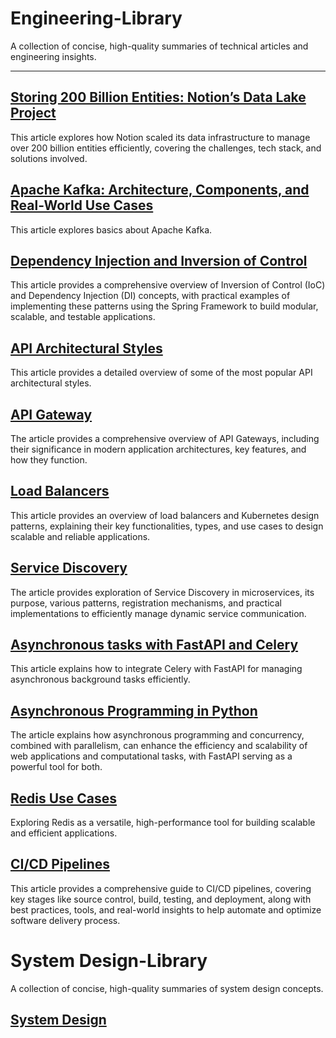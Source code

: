 # Engineering-Library
A collection of concise, high-quality summaries of technical articles and engineering insights.

---

## [Storing 200 Billion Entities: Notion’s Data Lake Project](Notion's%20Data%20Lake.md)
This article explores how Notion scaled its data infrastructure to manage over 200 billion entities efficiently, covering the challenges, tech stack, and solutions involved.  
## [Apache Kafka: Architecture, Components, and Real-World Use Cases](Apache-Kafka-Basics.md)
This article explores basics about Apache Kafka.
## [Dependency Injection and Inversion of Control](Dependency-Injection-and-IOC.md)
This article provides a comprehensive overview of Inversion of Control (IoC) and Dependency Injection (DI) concepts, with practical examples of implementing these patterns using the Spring Framework to build modular, scalable, and testable applications.
## [API Architectural Styles](API-Architectural-Styles.md)
This article provides a detailed overview of some of the most popular API architectural styles.
## [API Gateway](API-Gateway.md)
The article provides a comprehensive overview of API Gateways, including their significance in modern application architectures, key features, and how they function.
## [Load Balancers](Load_balancer-k8s.md)
This article provides an overview of load balancers and Kubernetes design patterns, explaining their key functionalities, types, and use cases to design scalable and reliable applications.
## [Service Discovery](Service-Discovery.md)
The article provides exploration of Service Discovery in microservices, its purpose, various patterns, registration mechanisms, and practical implementations to efficiently manage dynamic service communication.
## [Asynchronous tasks with FastAPI and Celery](Asynchronous-tasks-with-fastapi-and-celery.md)
This article explains how to integrate Celery with FastAPI for managing asynchronous background tasks efficiently.
## [Asynchronous Programming in Python](Asynchronous-programming-in-python.md.md)
The article explains how asynchronous programming and concurrency, combined with parallelism, can enhance the efficiency and scalability of web applications and computational tasks, with FastAPI serving as a powerful tool for both.
## [Redis Use Cases](Redis-Use-Cases.md)
Exploring Redis as a versatile, high-performance tool for building scalable and efficient applications.
## [CI/CD Pipelines](CI-CD-Pipelines.md)
This article provides a comprehensive guide to CI/CD pipelines, covering key stages like source control, build, testing, and deployment, along with best practices, tools, and real-world insights to help automate and optimize software delivery process.

# System Design-Library
A collection of concise, high-quality summaries of system design concepts.
## [System Design](SystemDesign1:Distributedsystems.md)
